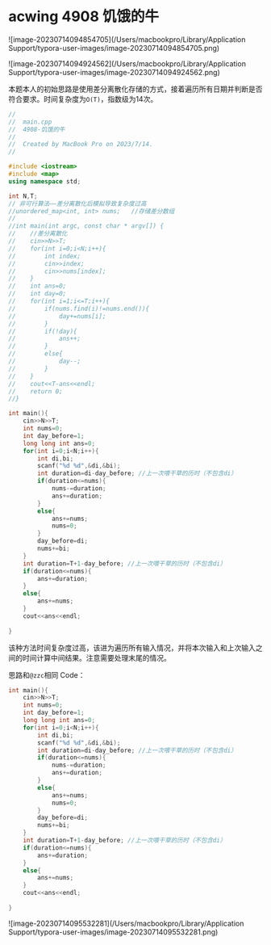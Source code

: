 # acwing 4908 饥饿的牛

![image-20230714094854705](/Users/macbookpro/Library/Application Support/typora-user-images/image-20230714094854705.png)

![image-20230714094924562](/Users/macbookpro/Library/Application Support/typora-user-images/image-20230714094924562.png)

本题本人的初始思路是使用差分离散化存储的方式，接着遍历所有日期并判断是否符合要求。时间复杂度为`O(T)`，指数级为14次。

```c++
//
//  main.cpp
//  4908-饥饿的牛
//
//  Created by MacBook Pro on 2023/7/14.
//

#include <iostream>
#include <map>
using namespace std;

int N,T;
// 非可行算法——差分离散化后模拟导致复杂度过高
//unordered_map<int, int> nums;   //存储差分数组
//
//int main(int argc, const char * argv[]) {
//    //差分离散化
//    cin>>N>>T;
//    for(int i=0;i<N;i++){
//        int index;
//        cin>>index;
//        cin>>nums[index];
//    }
//    int ans=0;
//    int day=0;
//    for(int i=1;i<=T;i++){
//        if(nums.find(i)!=nums.end()){
//            day+=nums[i];
//        }
//        if(!day){
//            ans++;
//        }
//        else{
//            day--;
//        }
//    }
//    cout<<T-ans<<endl;
//    return 0;
//}

int main(){
    cin>>N>>T;
    int nums=0;
    int day_before=1;
    long long int ans=0;
    for(int i=0;i<N;i++){
        int di,bi;
        scanf("%d %d",&di,&bi);
        int duration=di-day_before; //上一次喂干草的历时（不包含di）
        if(duration<=nums){
            nums-=duration;
            ans+=duration;
        }
        else{
            ans+=nums;
            nums=0;
        }
        day_before=di;
        nums+=bi;
    }
    int duration=T+1-day_before; //上一次喂干草的历时（不包含di）
    if(duration<=nums){
        ans+=duration;
    }
    else{
        ans+=nums;
    }
    cout<<ans<<endl;
    
}

```

该种方法时间复杂度过高，该进为遍历所有输入情况，并将本次输入和上次输入之间的时间计算中间结果。注意需要处理末尾的情况。

思路和`@zzc`相同 Code：

```c++
int main(){
    cin>>N>>T;
    int nums=0;
    int day_before=1;
    long long int ans=0;
    for(int i=0;i<N;i++){
        int di,bi;
        scanf("%d %d",&di,&bi);
        int duration=di-day_before; //上一次喂干草的历时（不包含di）
        if(duration<=nums){
            nums-=duration;
            ans+=duration;
        }
        else{
            ans+=nums;
            nums=0;
        }
        day_before=di;
        nums+=bi;
    }
    int duration=T+1-day_before; //上一次喂干草的历时（不包含di）
    if(duration<=nums){
        ans+=duration;
    }
    else{
        ans+=nums;
    }
    cout<<ans<<endl;
    
}
```

![image-20230714095532281](/Users/macbookpro/Library/Application Support/typora-user-images/image-20230714095532281.png)
